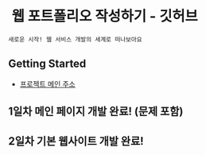 #  웹 포트폴리오 작성하기 - 깃허브
    새로운 시작! 웹 서비스 개발의 세계로 떠나보아요
## Getting Started
 - [프로젝트 메인 주소](https://github.com/본인아이디/WEB_PORTFOLIO)
## 1일차 메인 페이지 개발 완료! (문제 포함)
## 2일차 기본 웹사이트 개발 완료!